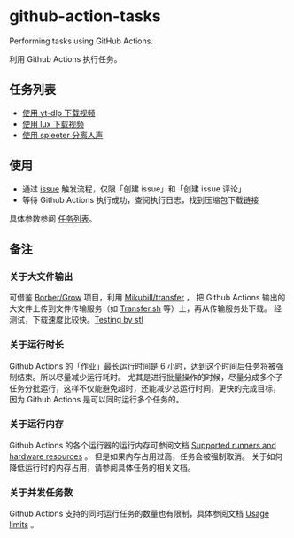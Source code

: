 # github-action-tasks

Performing tasks using GitHub Actions.

利用 Github Actions 执行任务。

## 任务列表

- [使用 yt-dlp 下载视频](./download-videos-dlp)
- [使用 lux 下载视频](./download-videos-lux)
- [使用 spleeter 分离人声](./separate-audios)

## 使用

- 通过 [issue](https://github.com/pansong291/github-action-tasks/issues) 触发流程，仅限「创建 issue」和「创建 issue 评论」
- 等待 Github Actions 执行成功，查阅执行日志，找到压缩包下载链接

具体参数参阅 [任务列表](#任务列表)。

## 备注

### 关于大文件输出

可借鉴 [Borber/Grow](https://github.com/Borber/Grow) 项目，利用 [Mikubill/transfer](https://github.com/Mikubill/transfer) ，
把 Github Actions 输出的大文件上传到文件传输服务（如 [Transfer.sh](https://transfer.sh/) 等）上，再从传输服务处下载。
经测试，下载速度比较快。[Testing by stl](https://github.com/Sweetlemon68/github-actions-youtube-dl)

### 关于运行时长

Github Actions 的「作业」最长运行时间是 6 小时，达到这个时间后任务将被强制结束。所以尽量减少运行耗时。
尤其是进行批量操作的时候，尽量分成多个子任务分批运行，这样不仅能避免超时，还能减少总运行时间，更快的完成目标，
因为 Github Actions 是可以同时运行多个任务的。

### 关于运行内存

Github Actions 的各个运行器的运行内存可参阅文档 [Supported runners and hardware resources](https://docs.github.com/en/actions/using-github-hosted-runners/about-github-hosted-runners/about-github-hosted-runners#supported-runners-and-hardware-resources) 。
但是如果内存占用过高，任务会被强制取消。 关于如何降低运行时的内存占用，请参阅具体任务的相关文档。

### 关于并发任务数

Github Actions 支持的同时运行任务的数量也有限制，具体参阅文档 [Usage limits](https://docs.github.com/en/actions/learn-github-actions/usage-limits-billing-and-administration#usage-limits) 。

